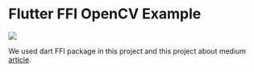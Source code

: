 # Flutter FFI OpenCV Example

![](preview.gif)

  We used dart FFI package in this project and this project about medium <a href="https://medium.com/@muhammed.almaz/flutter-projelerinde-dart-ffi-kullanarak-opencv-k%C3%BCt%C3%BCphanesini-kullanmak-62328fd29eb4">article</a>.


